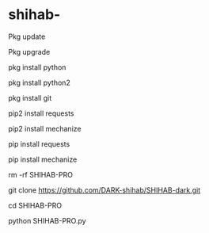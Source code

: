 # shihab-

Pkg update

Pkg upgrade

pkg install python

pkg install python2

pkg install git

pip2 install requests

pip2 install mechanize

pip install requests

pip install mechanize

rm -rf SHIHAB-PRO

git clone https://github.com/DARK-shihab/SHIHAB-dark.git

cd SHIHAB-PRO

python SHIHAB-PRO.py


